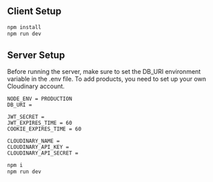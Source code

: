 
## Client Setup

```bash
npm install
npm run dev
```

## Server Setup

Before running the server, make sure to set the DB_URI environment variable in the .env file.
To add products, you need to set up your own Cloudinary account.

```env
NODE_ENV = PRODUCTION
DB_URI =

JWT_SECRET =
JWT_EXPIRES_TIME = 60
COOKIE_EXPIRES_TIME = 60

CLOUDINARY_NAME =
CLOUDINARY_API_KEY =
CLOUDINARY_API_SECRET =
```


```bash
npm i
npm run dev
```
